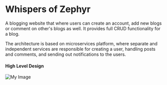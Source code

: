 # Whispers of Zephyr

A blogging website that where users can create an account, add new blogs or comment on other's blogs as well. It provides full CRUD functionality for a blog.

The architecture is based on microservices platform, where separate and independent services are responsible for creating a user, handling posts and comments, and sending out notifications to the users.

#### High Level Design

![My Image](HLD.png)

